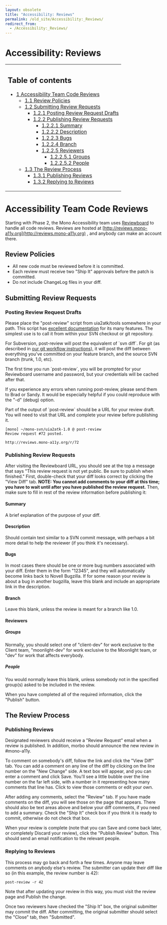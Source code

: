 ```yaml
---
layout: obsolete
title: "Accessibility: Reviews"
permalink: /old_site/Accessibility:_Reviews/
redirect_from:
  - /Accessibility:_Reviews/
---
```


Accessibility: Reviews
======================

<table>
<col width="100%" />
<tbody>
<tr class="odd">
<td align="left"><h2>Table of contents</h2>
<ul>
<li><a href="#Accessibility_Team_Code_Reviews">1 Accessibility Team Code Reviews</a>
<ul>
<li><a href="#Review_Policies">1.1 Review Policies</a></li>
<li><a href="#Submitting_Review_Requests">1.2 Submitting Review Requests</a>
<ul>
<li><a href="#Posting_Review_Request_Drafts">1.2.1 Posting Review Request Drafts</a></li>
<li><a href="#Publishing_Review_Requests">1.2.2 Publishing Review Requests</a>
<ul>
<li><a href="#Summary">1.2.2.1 Summary</a></li>
<li><a href="#Description">1.2.2.2 Description</a></li>
<li><a href="#Bugs">1.2.2.3 Bugs</a></li>
<li><a href="#Branch">1.2.2.4 Branch</a></li>
<li><a href="#Reviewers">1.2.2.5 Reviewers</a>
<ul>
<li><a href="#Groups">1.2.2.5.1 Groups</a></li>
<li><a href="#People">1.2.2.5.2 People</a></li>
</ul></li>
</ul></li>
</ul></li>
<li><a href="#The_Review_Process">1.3 The Review Process</a>
<ul>
<li><a href="#Publishing_Reviews">1.3.1 Publishing Reviews</a></li>
<li><a href="#Replying_to_Reviews">1.3.2 Replying to Reviews</a></li>
</ul></li>
</ul></li>
</ul></td>
</tr>
</tbody>
</table>

Accessibility Team Code Reviews
===============================

Starting with Phase 2, the Mono Accessibility team uses [Reviewboard](http://www.review-board.org) to handle all code reviews. Reviews are hosted at [http://reviews.mono-a11y.org](http://reviews.mono-a11y.org) , and anybody can make an account there.

Review Policies
---------------

-   All new code must be reviewed before it is committed.
-   Each review must receive two "Ship It" approvals before the patch is committed.
-   Do not include ChangeLog files in your diff.

Submitting Review Requests
--------------------------

### Posting Review Request Drafts

Please place the "post-review" script from uia2atk/tools somewhere in your path. This script has [excellent documentation](http://review-board.org/docs/manual/dev/users/tools/post-review/) for its many features. The simplest use is to call it from within your SVN checkout or git repository.

For Subversion, post-review will post the equivalent of \`svn diff\`. For git (as described in [our git workflow instructions]({{site.github.url}}/old_site/Accessibility:_GitSVN:_Workflow#Get_Feedback_With_Reviewboard "Accessibility: GitSVN: Workflow")), it will post the diff between everything you've committed on your feature branch, and the source SVN branch (trunk, 1.0, etc).

The first time you run \`post-review\`, you will be prompted for your Reviewboard username and password, but your credentials will be cached after that.

If you experience any errors when running post-review, please send them to Brad or Sandy. It would be especially helpful if you could reproduce with the "-d" (debug) option.

Part of the output of \`post-review\` should be a URL for your review draft. You will need to visit that URL and complete your review before publishing it.

    [mono] ~/mono-svn/uia2atk-1.0 @ post-review 
    Review request #72 posted.

    http://reviews.mono-a11y.org/r/72

### Publishing Review Requests

After visiting the Reviewboard URL, you should see at the top a message that says "This review request is not yet public. Be sure to publish when finished." First, double-check that your diff looks correct by clicking the "View Diff" tab. **NOTE: You cannot add comments to your diff at this time; you have to wait until after you have published the review request.** Then, make sure to fill in rest of the review information before publishing it:

#### Summary

A brief explanation of the purpose of your diff.

#### Description

Should contain text similar to a SVN commit message, with perhaps a bit more detail to help the reviewer (if you think it's necessary).

#### Bugs

In most cases there should be one or more bug numbers associated with your diff. Enter them in the form "12345", and they will automatically become links back to Novell Bugzilla. If for some reason your review is about a bug in another bugzilla, leave this blank and include an appropriate link in the description.

#### Branch

Leave this blank, unless the review is meant for a branch like 1.0.

#### Reviewers

##### Groups

Normally, you should select one of "client-dev" for work exclusive to the Client team, "moonlight-dev" for work exclusive to the Moonlight team, or "dev" for work that affects everybody.

##### People

You would normally leave this blank, unless somebody not in the specified group(s) asked to be included in the review.

When you have completed all of the required information, click the "Publish" button.

The Review Process
------------------

### Publishing Reviews

Designated reviewers should receive a "Review Request" email when a review is published. In addition, morbo should announce the new review in \#mono-a11y.

To comment on somebody's diff, follow the link and click the "View Diff" tab. You can add a comment on any line of the diff by clicking on the line number on the "New Change" side. A text box will appear, and you can enter a comment and click Save. You'll see a little bubble over the line number on the far left side, with a number in it representing how many comments that line has. Click to view those comments or edit your own.

After adding any comments, select the "Review" tab. If you have made comments on the diff, you will see those on the page that appears. There should also be text areas above and below your diff comments, if you need to add a summary. Check the "Ship It" check box if you think it is ready to commit, otherwise do not check that box.

When your review is complete (note that you can Save and come back later, or completely Discard your review), click the "Publish Review" button. This should send an email notification to the relevant people.

### Replying to Reviews

This process may go back and forth a few times. Anyone may leave comments on anybody else's review. The submitter can update their diff like so (in this example, the review number is 42):

    post-review -r 42

Note that after updating your review in this way, you must visit the review page and Publish the change.

Once two reviewers have checked the "Ship It" box, the original submitter may commit the diff. After committing, the original submitter should select the "Close" tab, then "Submitted".

